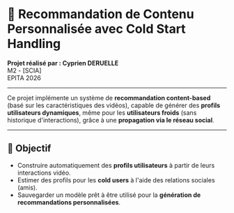 # 🎯 Recommandation de Contenu Personnalisée avec Cold Start Handling

**Projet réalisé par : Cyprien DERUELLE**  
M2 - [SCIA]  
EPITA 2026

---

Ce projet implémente un système de **recommandation content-based** (basé sur les caractéristiques des vidéos), capable de générer des **profils utilisateurs dynamiques**, même pour les **utilisateurs froids** (sans historique d'interactions), grâce à une **propagation via le réseau social**.

---

## 🚀 Objectif

- Construire automatiquement des **profils utilisateurs** à partir de leurs interactions vidéo.
- Estimer des profils pour les **cold users** à l'aide des relations sociales (amis).
- Sauvegarder un modèle prêt à être utilisé pour la **génération de recommandations personnalisées**.
